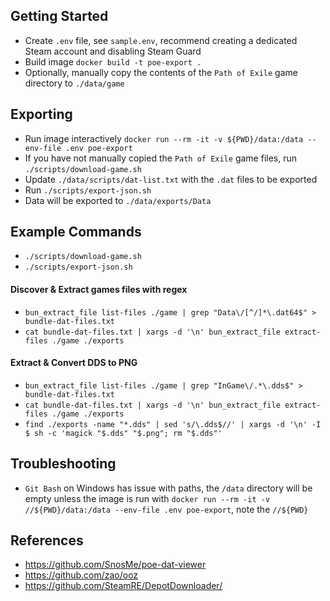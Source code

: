 ## Getting Started

- Create `.env` file, see `sample.env`, recommend creating a dedicated Steam account and disabling Steam Guard
- Build image `docker build -t poe-export .`
- Optionally, manually copy the contents of the `Path of Exile` game directory to `./data/game`

## Exporting

- Run image interactively `docker run --rm -it -v ${PWD}/data:/data --env-file .env poe-export`
- If you have not manually copied the `Path of Exile` game files, run `./scripts/download-game.sh`
- Update `./data/scripts/dat-list.txt` with the `.dat` files to be exported
- Run `./scripts/export-json.sh`
- Data will be exported to `./data/exports/Data`

## Example Commands

- `./scripts/download-game.sh`
- `./scripts/export-json.sh`

#### Discover & Extract games files with regex

- `bun_extract_file list-files ./game | grep "Data\/[^/]*\.dat64$" > bundle-dat-files.txt`
- `cat bundle-dat-files.txt | xargs -d '\n' bun_extract_file extract-files ./game ./exports`

#### Extract & Convert DDS to PNG

- `bun_extract_file list-files ./game | grep "InGame\/.*\.dds$" > bundle-dat-files.txt`
- `cat bundle-dat-files.txt | xargs -d '\n' bun_extract_file extract-files ./game ./exports`
- `find ./exports -name "*.dds" | sed 's/\.dds$//' | xargs -d '\n' -I $ sh -c 'magick "$.dds" "$.png"; rm "$.dds"'`

## Troubleshooting

- `Git Bash` on Windows has issue with paths, the `/data` directory will be empty unless the image is run with `docker run --rm -it -v //${PWD}/data:/data --env-file .env poe-export`, note the `//${PWD}`

## References

- https://github.com/SnosMe/poe-dat-viewer
- https://github.com/zao/ooz
- https://github.com/SteamRE/DepotDownloader/
